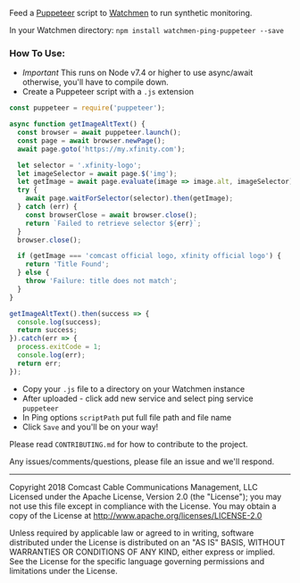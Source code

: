 Feed a [Puppeteer](puppeteer) script to [Watchmen](watchmen) to run synthetic monitoring.

In your Watchmen directory:
`npm install watchmen-ping-puppeteer --save`

### How To Use:
- *Important* This runs on Node v7.4 or higher to use async/await otherwise, you'll have to compile down.
- Create a Puppeteer script with a `.js` extension

```javascript
const puppeteer = require('puppeteer');

async function getImageAltText() {
  const browser = await puppeteer.launch();
  const page = await browser.newPage();
  await page.goto('https://my.xfinity.com');

  let selector = '.xfinity-logo';
  let imageSelector = await page.$('img');
  let getImage = await page.evaluate(image => image.alt, imageSelector);
  try {
    await page.waitForSelector(selector).then(getImage);
  } catch (err) {
    const browserClose = await browser.close();
    return `Failed to retrieve selector ${err}`;
  }
  browser.close();

  if (getImage === 'comcast official logo, xfinity official logo') {
    return 'Title Found';
  } else {
    throw 'Failure: title does not match';
  }
}

getImageAltText().then(success => {
  console.log(success);
  return success;
}).catch(err => {
  process.exitCode = 1;
  console.log(err);
  return err;
});
```

- Copy your `.js` file to a directory on your Watchmen instance
- After uploaded - click add new service and select ping service `puppeteer`
- In Ping options `scriptPath` put full file path and file name
- Click `Save` and you'll be on your way!

Please read `CONTRIBUTING.md` for how to contribute to the project.

Any issues/comments/questions, please file an issue and we'll respond.

---

Copyright 2018 Comcast Cable Communications Management, LLC
Licensed under the Apache License, Version 2.0 (the "License"); you may not use this file except in compliance with the License. You may obtain a copy of the License at http://www.apache.org/licenses/LICENSE-2.0

Unless required by applicable law or agreed to in writing, software distributed under the License is distributed on an "AS IS" BASIS, WITHOUT WARRANTIES OR CONDITIONS OF ANY KIND, either express or implied. See the License for the specific language governing permissions and limitations under the License.

[puppeteer]: https://github.com/GoogleChrome/puppeteer
[watchmen]: https://github.com/iloire/watchmen
